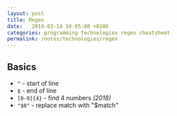 ```yaml
---
layout: post
title: Regex
date:   2019-03-14 18:05:00 +0100
categories: programming technologies regex cheatsheet
permalink: /notes/technologies/regex
---
```

## Basics
* `^` - start of line
* `$` - end of line
* `[0-9]{4}` - find 4 numbers _(2018)_
* `"$0"` - replace match with "$match"
